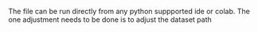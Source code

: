 The file can be run directly from any python suppported ide or colab. The one adjustment needs to be done is to adjust the dataset path
